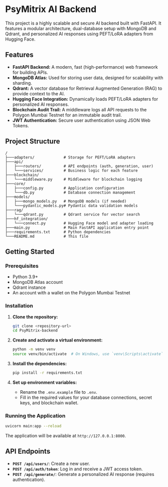 # PsyMitrix AI Backend

This project is a highly scalable and secure AI backend built with FastAPI. It features a modular architecture, dual-database setup with MongoDB and Qdrant, and personalized AI responses using PEFT/LoRA adapters from Hugging Face.

## Features

- **FastAPI Backend:** A modern, fast (high-performance) web framework for building APIs.
- **MongoDB Atlas:** Used for storing user data, designed for scalability with sharding.
- **Qdrant:** A vector database for Retrieval Augmented Generation (RAG) to provide context to the AI.
- **Hugging Face Integration:** Dynamically loads PEFT/LoRA adapters for personalized AI responses.
- **Blockchain Audit Trail:** A middleware logs all API requests to the Polygon Mumbai Testnet for an immutable audit trail.
- **JWT Authentication:** Secure user authentication using JSON Web Tokens.

## Project Structure

```
/
├───adapters/             # Storage for PEFT/LoRA adapters
├───api/
│   ├───routers/          # API endpoints (auth, generation, user)
│   └───services/         # Business logic for each feature
├───blockchain/
│   └───middleware.py     # Middleware for blockchain logging
├───core/
│   ├───config.py         # Application configuration
│   └───db.py             # Database connection management
├───models/
│   ├───mongo_models.py   # MongoDB models (if needed)
│   └───pydantic_models.py# Pydantic data validation models
├───rag/
│   └───qdrant.py         # Qdrant service for vector search
├───hf_integration/
│   └───connect.py        # Hugging Face model and adapter loading
├───main.py               # Main FastAPI application entry point
├───requirements.txt      # Python dependencies
└───README.md             # This file
```

## Getting Started

### Prerequisites

- Python 3.9+
- MongoDB Atlas account
- Qdrant instance
- An account with a wallet on the Polygon Mumbai Testnet

### Installation

1.  **Clone the repository:**
    ```bash
    git clone <repository-url>
    cd PsyMitrix-backend
    ```

2.  **Create and activate a virtual environment:**
    ```bash
    python -m venv venv
    source venv/bin/activate  # On Windows, use `venv\Scripts\activate`
    ```

3.  **Install the dependencies:**
    ```bash
    pip install -r requirements.txt
    ```

4.  **Set up environment variables:**
    - Rename the `.env.example` file to `.env`.
    - Fill in the required values for your database connections, secret keys, and blockchain wallet.

### Running the Application

```bash
uvicorn main:app --reload
```

The application will be available at `http://127.0.0.1:8000`.

## API Endpoints

- **`POST /api/users/`**: Create a new user.
- **`POST /api/auth/token`**: Log in and receive a JWT access token.
- **`POST /api/generate/`**: Generate a personalized AI response (requires authentication).






